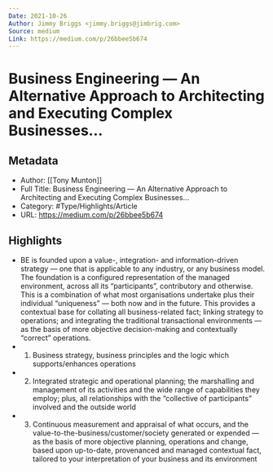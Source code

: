 ```yaml
---
Date: 2021-10-26
Author: Jimmy Briggs <jimmy.briggs@jimbrig.com>
Source: medium
Link: https://medium.com/p/26bbee5b674
---
```

# Business Engineering — An Alternative Approach to Architecting and Executing Complex Businesses…

## Metadata
- Author: [[Tony Munton]]
- Full Title: Business Engineering — An Alternative Approach to Architecting and Executing Complex Businesses…
- Category: #Type/Highlights/Article
- URL: https://medium.com/p/26bbee5b674

## Highlights
- BE is founded upon a value-, integration- and information-driven strategy — one that is applicable to any industry, or any business model. The foundation is a configured representation of the managed environment, across all its “participants”, contributory and otherwise. This is a combination of what most organisations undertake plus their individual “uniqueness” — both now and in the future. This provides a contextual base for collating all business-related fact; linking strategy to operations; and integrating the traditional transactional environments — as the basis of more objective decision-making and contextually “correct” operations.
- 1. Business strategy, business principles and the logic which supports/enhances operations
- 2. Integrated strategic and operational planning; the marshalling and management of its activities and the wide range of capabilities they employ; plus, all relationships with the “collective of participants” involved and the outside world
- 3. Continuous measurement and appraisal of what occurs, and the value-to-the-business/customer/society generated or expended — as the basis of more objective planning, operations and change, based upon up-to-date, provenanced and managed contextual fact, tailored to your interpretation of your business and its environment
